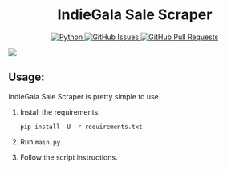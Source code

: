 <h1 align="center">IndieGala Sale Scraper</h1>
<p align="center">
    <a href="https://www.python.org/downloads/release/python-380/" align="center">
        <img alt="Python" src="https://img.shields.io/badge/python-3.8 | 3.9 | 3.10 | 3.10 | 3.11 | 3.12 | 3.13-blue">
    </a>
    <a href="https://github.com/Nazar1ky/epic-games-store-remove-all-friends/issues" align="center">
        <img alt="GitHub Issues" src="https://img.shields.io/github/issues/Nazar1ky/IndieGala-sale-scraper">
    </a>
    <a href="https://github.com/Nazar1ky/epic-games-store-remove-all-friends/pulls" align="center">
        <img alt="GitHub Pull Requests" src="https://img.shields.io/github/issues-pr/Nazar1ky/IndieGala-sale-scraper">
    </a>
</p>

<img src="https://github.com/Nazar1ky/epic-games-store-remove-all-friends/blob/main/pic.png" />

## Usage:
IndieGala Sale Scraper is pretty simple to use.

1. Install the requirements.

    ```
    pip install -U -r requirements.txt
    ```

2. Run `main.py`.

3. Follow the script instructions.
